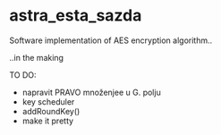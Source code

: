 # astra_esta_sazda
Software implementation of AES encryption algorithm..

..in the making

TO DO:
  - napravit PRAVO množenjee u G. polju
  - key scheduler
  - addRoundKey()
  - make it pretty
